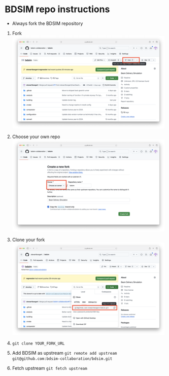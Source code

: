 # BDSIM repo instructions

* Always fork the BDSIM repository

1. Fork 
![Create fork](./images/GitStarting_1_CreateFork.png)

1. Choose your own repo
![Name fork](./images/GitStarting_2_NameFork.png)

1. Clone your fork 
![Clone fork](./images/GitStarting_3_CloneFork.png)

1. `git clone YOUR_FORK_URL`
1. Add BDSIM as upstream `git remote add upstream git@github.com:bdsim-collaboration/bdsim.git`
1. Fetch upstream `git fetch upstream` 

